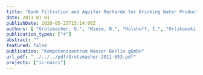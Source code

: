 ```yaml
---
title: "Bank Filtration and Aquifer Recharde for Drinking Water Production: Application, Efficiency and Perspectives - An Integration of NASRI outcomes and International Experiences"
date: 2011-01-01
publishDate: 2020-05-25T15:14:06Z
authors: [ "Grützmacher, G.", "Wiese, B.", "Hülshoff, I.", "Orlikowski, D.", "Hoa, E.", "Moreau-Le Golvan, Y." ]
publication_types: ["4"]
abstract: ""
featured: false
publication: "Kompetenzzentrum Wasser Berlin gGmbH"
url_pdf: "../../../pdf/Grützmacher-2011-653.pdf"
projects: ["ic-nasri"]
---
```


